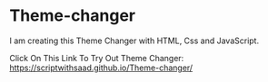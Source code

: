 # Theme-changer
I am creating this Theme Changer with HTML, Css and JavaScript.

Click On This Link To Try Out Theme Changer:
https://scriptwithsaad.github.io/Theme-changer/
